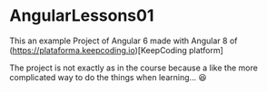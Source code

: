 # AngularLessons01

This an example Project of Angular 6 made with Angular 8 of (https://plataforma.keepcoding.io)[KeepCoding platform]

The project is not exactly as in the course because a like the more complicated way to do the things when learning... 😆
